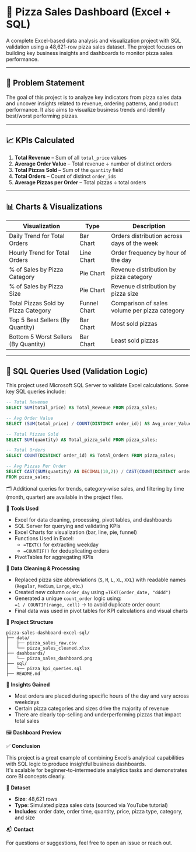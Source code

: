 # 🍕 Pizza Sales Dashboard (Excel + SQL)

A complete Excel-based data analysis and visualization project with SQL validation using a 48,621-row pizza sales dataset. The project focuses on building key business insights and dashboards to monitor pizza sales performance.

---

## 📌 Problem Statement

The goal of this project is to analyze key indicators from pizza sales data and uncover insights related to revenue, ordering patterns, and product performance. It also aims to visualize business trends and identify best/worst performing pizzas.

---

## 📈 KPIs Calculated

1. **Total Revenue** – Sum of all `total_price` values  
2. **Average Order Value** – Total revenue ÷ number of distinct orders  
3. **Total Pizzas Sold** – Sum of the `quantity` field  
4. **Total Orders** – Count of distinct `order_id`s  
5. **Average Pizzas per Order** – Total pizzas ÷ total orders  

---

## 📊 Charts & Visualizations

| Visualization                             | Type         | Description                                                  |
|------------------------------------------|--------------|--------------------------------------------------------------|
| Daily Trend for Total Orders             | Bar Chart    | Orders distribution across days of the week                 |
| Hourly Trend for Total Orders            | Line Chart   | Order frequency by hour of the day                          |
| % of Sales by Pizza Category             | Pie Chart    | Revenue distribution by pizza category                      |
| % of Sales by Pizza Size                 | Pie Chart    | Revenue distribution by pizza size                          |
| Total Pizzas Sold by Pizza Category      | Funnel Chart | Comparison of sales volume per pizza category               |
| Top 5 Best Sellers (By Quantity)         | Bar Chart    | Most sold pizzas                                             |
| Bottom 5 Worst Sellers (By Quantity)     | Bar Chart    | Least sold pizzas                                            |

---

## 🧮 SQL Queries Used (Validation Logic)

This project used Microsoft SQL Server to validate Excel calculations. Some key SQL queries include:

```sql
-- Total Revenue
SELECT SUM(total_price) AS Total_Revenue FROM pizza_sales;

-- Avg Order Value
SELECT (SUM(total_price) / COUNT(DISTINCT order_id)) AS Avg_order_Value FROM pizza_sales;

-- Total Pizzas Sold
SELECT SUM(quantity) AS Total_pizza_sold FROM pizza_sales;

-- Total Orders
SELECT COUNT(DISTINCT order_id) AS Total_Orders FROM pizza_sales;

-- Avg Pizzas Per Order
SELECT CAST(SUM(quantity) AS DECIMAL(10,2)) / CAST(COUNT(DISTINCT order_id) AS DECIMAL(10,2)) AS Avg_Pizzas_per_order
FROM pizza_sales;
```
🗂️ Additional queries for trends, category-wise sales, and filtering by time (month, quarter) are available in the project files.

🧰 **Tools Used**

- Excel for data cleaning, processing, pivot tables, and dashboards  
- SQL Server for querying and validating KPIs  
- Excel Charts for visualization (bar, line, pie, funnel)  
- Functions Used in Excel:  
  - `=TEXT()` for extracting weekday  
  - `=COUNTIF()` for deduplicating orders  
- PivotTables for aggregating KPIs  

🧹 **Data Cleaning & Processing**

- Replaced pizza size abbreviations (`S`, `M`, `L`, `XL`, `XXL`) with readable names (`Regular`, `Medium`, `Large`, etc.)  
- Created new column `order_day` using `=TEXT(order_date, "dddd")`  
- Generated a unique `count_order` logic using:  
  `=1 / COUNTIF(range, cell)` → to avoid duplicate order count  
- Final data was used in pivot tables for KPI calculations and visual charts  

📁 **Project Structure**
```
pizza-sales-dashboard-excel-sql/
├── data/
│   ├── pizza_sales_raw.csv
│   └── pizza_sales_cleaned.xlsx
├── dashboards/
│   └── pizza_sales_dashboard.png
├── sql/
│   └── pizza_kpi_queries.sql
├── README.md
```

🧠 **Insights Gained**

- Most orders are placed during specific hours of the day and vary across weekdays  
- Certain pizza categories and sizes drive the majority of revenue  
- There are clearly top-selling and underperforming pizzas that impact total sales  

🖼️ **Dashboard Preview**

✅ **Conclusion**

This project is a great example of combining Excel’s analytical capabilities with SQL logic to produce insightful business dashboards.  
It's scalable for beginner-to-intermediate analytics tasks and demonstrates core BI concepts clearly.

🔗 **Dataset**

- **Size**: 48,621 rows  
- **Type**: Simulated pizza sales data (sourced via YouTube tutorial)  
- **Includes**: order date, order time, quantity, price, pizza type, category, and size  

📬 **Contact**

For questions or suggestions, feel free to open an issue or reach out.
